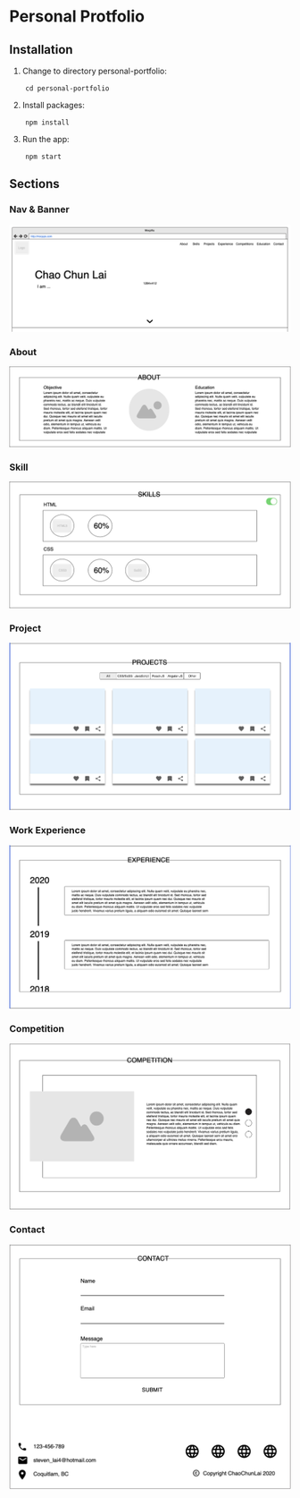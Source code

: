 # Personal Protfolio

## Installation

1. Change to directory personal-portfolio:

```console
    cd personal-portfolio
```

2. Install packages:

```console
    npm install
```

3. Run the app:

```console
    npm start
```

## Sections

### Nav & Banner

![alt header](./personal-portfolio/public/images/nav&banner.png)

### About

![alt about](./personal-portfolio/public/images/about.png)

### Skill

![alt skill](./personal-portfolio/public/images/skills.png)

### Project

![alt project](./personal-portfolio/public/images/projects.png)

### Work Experience

![alt experience](./personal-portfolio/public/images/experience.png)

### Competition

![alt competition](./personal-portfolio/public/images/competition.png)

### Contact

![alt contact](./personal-portfolio/public/images/contact.png)
